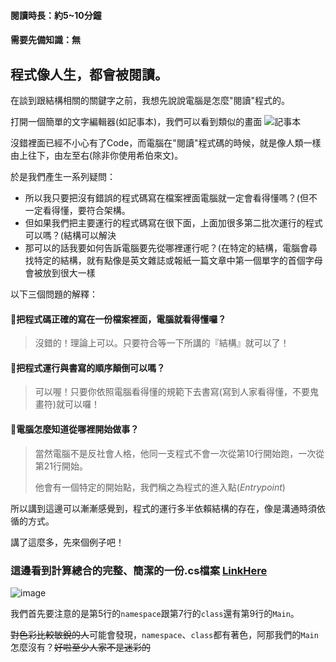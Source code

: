 #### **閱讀時長：約5~10分鐘**
#### **需要先備知識：無**

## 程式像人生，都會被閱讀。

在談到跟結構相關的關鍵字之前，我想先說說電腦是怎麼"閱讀"程式的。

打開一個簡單的文字編輯器(如記事本)，我們可以看到類似的畫面
![記事本](https://user-images.githubusercontent.com/78290201/125462071-5d41baf0-d84c-4b22-8efe-94dfe2c37ad9.png "記事本")

沒錯裡面已經不小心有了Code，而電腦在"閱讀"程式碼的時候，就是像人類一樣由上往下，由左至右(除非你使用希伯來文)。

於是我們產生一系列疑問：
- 所以我只要把沒有錯誤的程式碼寫在檔案裡面電腦就一定會看得懂嗎？(但不一定看得懂，要符合架構。
- 但如果我們把主要運行的程式碼寫在很下面，上面加很多第二批次運行的程式可以嗎？(結構可以解決
- 那可以的話我要如何告訴電腦要先從哪裡運行呢？(在特定的結構，電腦會尋找特定的結構，就有點像是英文雜誌或報紙一篇文章中第一個單字的首個字母會被放到很大一樣

以下三個問題的解釋：
#### 🔴把程式碼正確的寫在一份檔案裡面，電腦就看得懂囉？
  >沒錯的！理論上可以。只要符合等一下所講的『結構』就可以了！

#### 🔴把程式運行與書寫的順序顛倒可以嗎？
  >可以喔！只要你依照電腦看得懂的規範下去書寫(寫到人家看得懂，不要鬼畫符)就可以囉！

#### 🔴電腦怎麼知道從哪裡開始做事？
  >當然電腦不是反社會人格，他同一支程式不會一次從第10行開始跑，一次從第21行開始。
  >
  >他會有一個特定的開始點，我們稱之為程式的進入點(_Entrypoint_)

所以講到這邊可以漸漸感覺到，程式的運行多半依賴結構的存在，像是溝通時須依循的方式。

講了這麼多，先來個例子吧！
### 這邊看到計算總合的完整、簡潔的一份.cs檔案 [LinkHere](google.com "Sum.cs")
![image](https://user-images.githubusercontent.com/78290201/125472825-2897a7d3-4fb7-4cce-8f82-d47ccf6a46f8.png)

我們首先要注意的是第5行的`namespace`跟第7行的`class`還有第9行的`Main`。

~~對色彩比較敏銳的人~~可能會發現，`namespace`、`class`都有著色，阿那我們的`Main`怎麼沒有？~~好啦至少人家不是迷彩的~~
